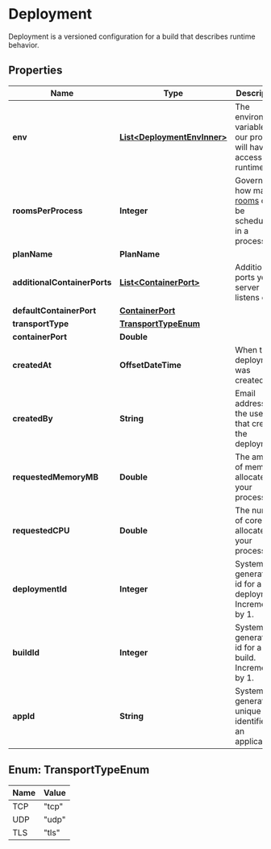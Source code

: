 

# Deployment

Deployment is a versioned configuration for a build that describes runtime behavior.

## Properties

| Name | Type | Description | Notes |
|------------ | ------------- | ------------- | -------------|
|**env** | [**List&lt;DeploymentEnvInner&gt;**](DeploymentEnvInner.md) | The environment variable that our process will have access to at runtime. |  |
|**roomsPerProcess** | **Integer** | Governs how many [rooms](https://hathora.dev/docs/concepts/hathora-entities#room) can be scheduled in a process. |  |
|**planName** | **PlanName** |  |  |
|**additionalContainerPorts** | [**List&lt;ContainerPort&gt;**](ContainerPort.md) | Additional ports your server listens on. |  |
|**defaultContainerPort** | [**ContainerPort**](ContainerPort.md) |  |  |
|**transportType** | [**TransportTypeEnum**](#TransportTypeEnum) |  |  |
|**containerPort** | **Double** |  |  |
|**createdAt** | **OffsetDateTime** | When the deployment was created. |  |
|**createdBy** | **String** | Email address for the user that created the deployment. |  |
|**requestedMemoryMB** | **Double** | The amount of memory allocated to your process. |  |
|**requestedCPU** | **Double** | The number of cores allocated to your process. |  |
|**deploymentId** | **Integer** | System generated id for a deployment. Increments by 1. |  |
|**buildId** | **Integer** | System generated id for a build. Increments by 1. |  |
|**appId** | **String** | System generated unique identifier for an application. |  |



## Enum: TransportTypeEnum

| Name | Value |
|---- | -----|
| TCP | &quot;tcp&quot; |
| UDP | &quot;udp&quot; |
| TLS | &quot;tls&quot; |



